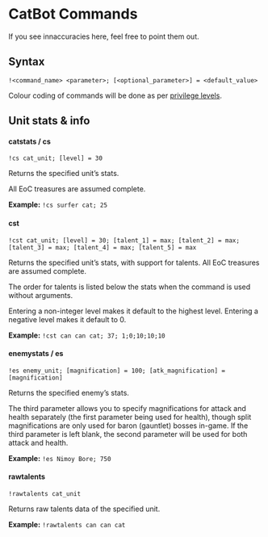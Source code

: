# CatBot Commands
If you see innaccuracies here, feel free to point them out.

## Syntax
`!<command_name> <parameter>; [<optional_parameter>] = <default_value>`

Colour coding of commands will be done as per [privilege levels](privilege_levels.md).

## Unit stats & info

#### catstats / cs
`!cs cat_unit; [level] = 30`

Returns the specified unit’s stats.

All EoC treasures are assumed complete.

__Example:__ `!cs surfer cat; 25`


#### cst
`!cst cat_unit; [level] = 30; [talent_1] = max; [talent_2] = max; [talent_3] = max; [talent_4] = max; [talent_5] = max`

Returns the specified unit’s stats, with support for talents. All EoC treasures are assumed complete.

The order for talents is listed below the stats when the command is used without arguments.

Entering a non-integer level makes it default to the highest level. Entering a negative level makes it default to 0.

__Example:__ `!cst can can cat; 37; 1;0;10;10;10`


#### enemystats / es
`!es enemy_unit; [magnification] = 100; [atk_magnification] = [magnification]`

Returns the specified enemy’s stats.

The third parameter allows you to specify magnifications for attack and health separately (the first parameter being used for health), though split magnifications are only used for baron (gauntlet) bosses in-game. If the third parameter is left blank, the second parameter will be used for both attack and health.

__Example:__ `!es Nimoy Bore; 750`


#### rawtalents
`!rawtalents cat_unit`

Returns raw talents data of the specified unit.

__Example:__ `!rawtalents can can cat`
